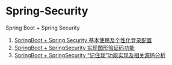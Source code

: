 # Spring-Security
Spring Boot  + Spring Security

1. [SpringBoot + Spring Security 基本使用及个性化登录配置](http://blog.csdn.net/u013435893/article/details/79596628)   
2. [SpringBoot + SpringSecurity 实现图形验证码功能](http://blog.csdn.net/u013435893/article/details/79617872)  
3. [SpringBoot + SpringSecurity “记住我”功能实现及相关源码分析](https://blog.csdn.net/u013435893/article/details/79675548)  
  
